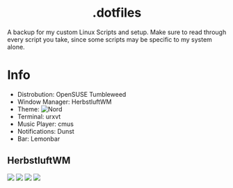 <h1 align="center"> .dotfiles </h1>

A backup for my custom Linux Scripts and setup. Make sure to read through every script you take, since some scripts may be specific to my system alone.

# Info
- Distrobution: OpenSUSE Tumbleweed
- Window Manager: HerbstluftWM
- Theme: ![Nord](https://github.com/arcticicestudio/nord)
- Terminal: urxvt
- Music Player: cmus
- Notifications: Dunst
- Bar: Lemonbar
## HerbstluftWM
![](https://cdn.discordapp.com/attachments/743628295668498443/828675038869192704/unknown.png)
![](https://cdn.discordapp.com/attachments/743628295668498443/828675254729179206/unknown.png)
![](https://cdn.discordapp.com/attachments/743628295668498443/828675947942117376/unknown.png)
![](https://cdn.discordapp.com/attachments/743628295668498443/828676705983397888/unknown.png)
